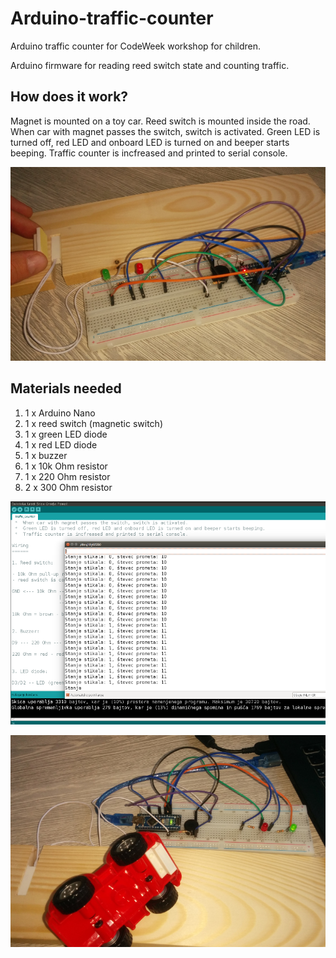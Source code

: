 # Arduino-traffic-counter
Arduino traffic counter for CodeWeek workshop for children.

Arduino firmware for reading reed switch state and counting traffic.

## How does it work?

Magnet is mounted on a toy car. Reed switch is mounted inside the road. When car with magnet passes the switch, switch is activated. Green LED is turned off, red LED and onboard LED is turned on and beeper starts beeping. Traffic counter is incfreased and printed to serial console.

![Arduino Nano based traffic counter](TrafficCounter.jpg)

## Materials needed
1. 1 x Arduino Nano
2. 1 x reed switch (magnetic switch)
3. 1 x green LED diode
4. 1 x red LED diode
5. 1 x buzzer
6. 1 x 10k Ohm resistor
7. 1 x 220 Ohm resistor
8. 2 x 300 Ohm resistor


![Arduino Nano based traffic counter - software part](TrafficCounter_sw.png)

![Arduino Nano based traffic counter with car](TrafficCounter_car.jpg)

